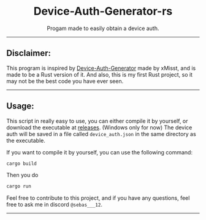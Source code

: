 <h1 align="center">Device-Auth-Generator-rs</h1>

<p align="center">Progam made to easily obtain a device auth.</p>

---
## Disclaimer:
This program is inspired by [Device-Auth-Generator](https://github.com/xMistt/DeviceAuthGenerator) made by xMisst, and is made to be a Rust version of it.
And also, this is my first Rust project, so it may not be the best code you have ever seen.

---
## Usage:
This script in really easy to use, you can either compile it by yourself, or download the executable at <a href="#">releases</a>. (Windows only for now)
The device auth will be saved in a file called `device_auth.json` in the same directory as the executable.

If you want to compile it by yourself, you can use the following command:
```bash
cargo build 
```
Then you do
```bash
cargo run
```

Feel free to contribute to this project, and if you have any questions, feel free to ask me in discord `@sebas___12`.

---
